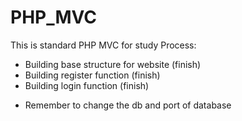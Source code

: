 # PHP_MVC
This is standard PHP MVC for study
Process: 
- Building base structure for website (finish)
- Building register function (finish)
- Building login function (finish)
* Remember to change the db and port of database